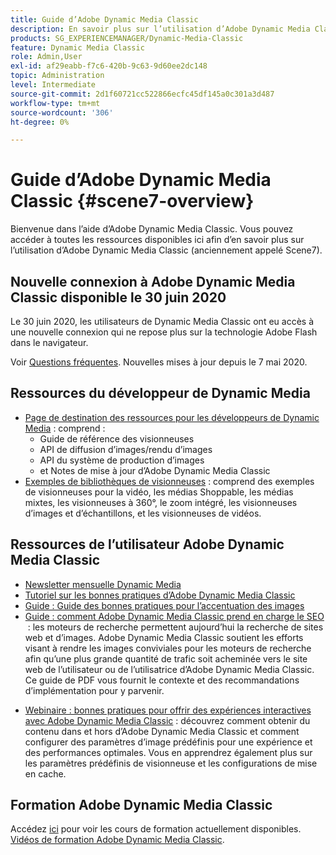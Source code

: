 ```yaml
---
title: Guide d’Adobe Dynamic Media Classic
description: En savoir plus sur l’utilisation d’Adobe Dynamic Media Classic pour gérer vos vidéos, vos vidéos, vos vidéos, etc. avec la documentation AEM Cloud Services.
products: SG_EXPERIENCEMANAGER/Dynamic-Media-Classic
feature: Dynamic Media Classic
role: Admin,User
exl-id: af29eabb-f7c6-420b-9c63-9d60ee2dc148
topic: Administration
level: Intermediate
source-git-commit: 2d1f60721cc522866ecfc45df145a0c301a3d487
workflow-type: tm+mt
source-wordcount: '306'
ht-degree: 0%

---
```


# Guide d’Adobe Dynamic Media Classic {#scene7-overview}

Bienvenue dans l’aide d’Adobe Dynamic Media Classic. Vous pouvez accéder à toutes les ressources disponibles ici afin d’en savoir plus sur l’utilisation d’Adobe Dynamic Media Classic (anciennement appelé Scene7).

## Nouvelle connexion à Adobe Dynamic Media Classic disponible le 30 juin 2020

Le 30 juin 2020, les utilisateurs de Dynamic Media Classic ont eu accès à une nouvelle connexion qui ne repose plus sur la technologie Adobe Flash dans le navigateur.

Voir [Questions fréquentes](new-ui-2020.md). Nouvelles mises à jour depuis le 7 mai 2020.

## Ressources du développeur de Dynamic Media

* [Page de destination des ressources pour les développeurs de Dynamic Media](https://experienceleague.adobe.com/fr/docs/dynamic-media-developer-resources) : comprend :
   * Guide de référence des visionneuses
   * API de diffusion d’images/rendu d’images
   * API du système de production d’images
   * et Notes de mise à jour d’Adobe Dynamic Media Classic
* [Exemples de bibliothèques de visionneuses](https://landing.adobe.com/en/na/dynamic-media/ctir-2755/live-demos.html) : comprend des exemples de visionneuses pour la vidéo, les médias Shoppable, les médias mixtes, les visionneuses à 360°, le zoom intégré, les visionneuses d’images et d’échantillons, et les visionneuses de vidéos.

## Ressources de l’utilisateur Adobe Dynamic Media Classic

* [Newsletter mensuelle Dynamic Media](dynamic-media-newsletter.md)
* [Tutoriel sur les bonnes pratiques d’Adobe Dynamic Media Classic](https://experienceleague.adobe.com/fr/docs/experience-manager-learn/dynamic-media-classic-tutorial/overview)
* [Guide : Guide des bonnes pratiques pour l’accentuation des images](/help/using/assets/s7_sharpening_images.pdf)
* [Guide : comment Adobe Dynamic Media Classic prend en charge le SEO &#x200B;](/help/using/assets/s7_seo.pdf) : les moteurs de recherche permettent aujourd’hui la recherche de sites web et d’images. Adobe Dynamic Media Classic soutient les efforts visant à rendre les images conviviales pour les moteurs de recherche afin qu’une plus grande quantité de trafic soit acheminée vers le site web de l’utilisateur ou de l’utilisatrice d’Adobe Dynamic Media Classic. Ce guide de PDF vous fournit le contexte et des recommandations d’implémentation pour y parvenir.
<!-- * [Webinar: Best Practices for Responsive Design](http://offers.adobe.com/en/na/marketing/landings/_40458_responsive_design_live_on_demand_webinar.html): Learn practical tips on how to improve your mobile strategy. See real-world examples of responsive design in action. Create one primary asset that works across multiple devices and increase mobile performance by dynamically changing the resolution of images or the orientation of images for portrait or landscape displays. Learn how to also dynamically crop, scale, or resize images. -->
* [Webinaire : bonnes pratiques pour offrir des expériences interactives avec Adobe Dynamic Media Classic](https://seminars.adobeconnect.com/p7wb8ej3u6d/) : découvrez comment obtenir du contenu dans et hors d’Adobe Dynamic Media Classic et comment configurer des paramètres d’image prédéfinis pour une expérience et des performances optimales. Vous en apprendrez également plus sur les paramètres prédéfinis de visionneuse et les configurations de mise en cache.
<!-- NOT FOUND * [Webinar: Maximizing your Asset ROI](https://adobecustomersuccess.adobeconnect.com/p5ar3hfrrec/?launcher=false&fcsContent=true&pbMode=normal&proto=true): Learn industry best practices to deliver rich media across your sites and mobile apps. In this webinar, Adobe gives examples and demonstrations showing you how to deliver video efficiently across devices. Learn how you can deliver dynamic creative in your marketing campaigns. Or, increase conversion by making any image, style guide, or lookbook shoppable. -->
<!-- NOT FOUND * [Webinar: Accelerate Your Content Delivery Lifecycle](https://adobecustomersuccess.adobeconnect.com/p88ducm9pqv/): An introduction and demonstration of Adobe Experience Manager Assets: On Demand, the next generation platform for rich media management and delivery. Learn how to collaborate and share assets between creative and marketing teams to streamline asset review processes. Learn best practices so you can manage asset metadata efficiently. Doing so makes assets easy to find, use, reuse and share. Learn also how to deliver interactive cross-channel rich media experiences. -->
<!-- NOT FOUND * [Webinar: Design for Mobile Optimization](https://adobecustomersuccess.adobeconnect.com/p6oqd3wydif/?launcher=false&fcsContent=true&pbMode=normal&proto=true): Using Adobe Dynamic Media Classic you can efficiently deliver targeted rich media to all devices. Learn how to design and deliver imaging and video viewing experiences that are effective across mobile apps and responsive sites. -->
<!-- NOT FOUND * [Webinar: Using Adobe Dynamic Media Classic to maximize holiday conversion](https://adobecustomersuccess.adobeconnect.com/p32n1yr85c9/?proto=true): Learn how to set up automated workflows to get content from watched folders and automatically create Spin Sets and videos. You also learn how you can quickly manage changes and update images. -->

## Formation Adobe Dynamic Media Classic

Accédez [ici](https://learning.adobe.com/catalog.html#product=adobe-scene7) pour voir les cours de formation actuellement disponibles.
[Vidéos de formation Adobe Dynamic Media Classic](/help/using/training-videos.md).
